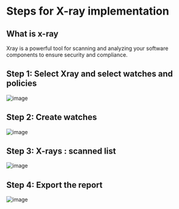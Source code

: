 # Steps for X-ray implementation
## What is x-ray
Xray is a powerful tool for scanning and analyzing your software components to ensure security and compliance.
## Step 1: Select Xray and select watches and policies
![image](https://github.com/user-attachments/assets/acab4a8c-c469-4070-b875-35497d3bcac4)

## Step 2: Create watches
![image](https://github.com/user-attachments/assets/54a6ac7d-1b28-42c5-bdad-52ea56b6c195)

## Step 3: X-rays : scanned list 
![image](https://github.com/user-attachments/assets/adbf2855-d7b5-4ee5-9991-8b47f48432b3)

## Step 4: Export the report
![image](https://github.com/user-attachments/assets/e36e6aba-a429-45d0-83b0-77d25d4c8b36)




